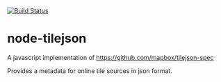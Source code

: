 [![Build Status](https://secure.travis-ci.org/mapbox/node-tilejson.png)](http://travis-ci.org/mapbox/node-tilejson)

# node-tilejson

A javascript implementation of https://github.com/mapbox/tilejson-spec

Provides a metadata for online tile sources in json format.